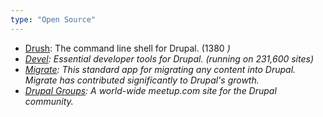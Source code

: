 ```yaml
---
type: "Open Source"
---
```


* <a href="http://github.com/drush-ops/drush/" target="_blank">Drush</a>: The command line shell for Drupal. (1380 <i class="fa fa-star fa-sm fa-fw" alt="stars">)
* <a href="http://drupal.org/project/drupal" target="_blank">Devel</a>: Essential developer tools for Drupal. (running on 231,600 sites)
* [Migrate](http://drupal.org/project/migrate): This standard app for migrating any content into Drupal. Migrate has contributed significantly to Drupal's growth.
* <a href="http://groups.drupal.org" target="_blank">Drupal Groups</a>: A world-wide meetup.com site for the Drupal community. 
